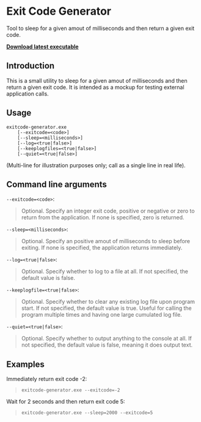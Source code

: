 # Exit Code Generator

Tool to sleep for a given amout of milliseconds and then return a given exit code.

**[Download latest executable](https://github.com/UweKeim/ExitCodeGenerator/releases/download/v1.0.0.0/exitcode-generator.exe)**

## Introduction

This is a small utility to sleep for a given amout of milliseconds and then return a given exit code. It is intended as a mockup for testing external application calls.

## Usage

	exitcode-generator.exe 
	    [--exitcode=<code>] 
	    [--sleep=<milliseconds>] 
	    [--log=<true|false>] 
	    [--keeplogfiles=<true|false>] 
	    [--quiet=<true|false>]

(Multi-line for illustration purposes only; call as a single line in real life).

## Command line arguments

`--exitcode=<code>`:
> Optional. Specify an integer exit code, positive or negative or zero to
> return from the application. If none is specified, zero is returned.

`--sleep=<milliseconds>`:
> Optional. Specify an positive amout of milliseconds to sleep before exiting.
> If none is specified, the application returns immediately.

`--log=<true|false>`:
> Optional. Specify whether to log to a file at all.
> If not specified, the default value is false.

`--keeplogfile=<true|false>`:
> Optional. Specify whether to clear any existing log file upon program start.
> If not specified, the default value is true. Useful for calling the program
> multiple times and having one large cumulated log file.

`--quiet=<true|false>`:
> Optional. Specify whether to output anything to the console at all.
> If not specified, the default value is false, meaning it does output text.

## Examples

Immediately return exit code -2:

>     exitcode-generator.exe --exitcode=-2

Wait for 2 seconds and then return exit code 5:

>     exitcode-generator.exe --sleep=2000 --exitcode=5

